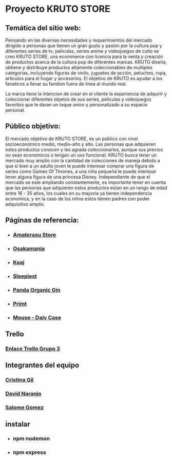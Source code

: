 # Proyecto KRUTO STORE

## Temática del sitio web: 
Pensando en las diversas necesidades y requerimientos del mercado dirigido a personas que tienen un gran gusto y pasión por la cultura pop y diferentes series de tv, peliculas, series anime y videojuegos de culto se creo KRUTO STORE, una ecommerce con licencia para la venta y creación de productos acerca de la cultura pop de diferentes marcas. KRUTO diseña, obtiene y distribuye productos altamente coleccionables de multiples categorias, incluyendo figuras de vinilo, juguetes de acción, peluches, ropa, articulos para el hogar y accesorios. El objetivo de KRUTO es ayudar a los fanaticos a llevar su fandom fuera de linea al mundo real. 

La marca tiene la intencion de crear en el cliente la experiencia de adquirir y coleccionar diferentes objetos de sus series, peliculas y videojuegos favoritos que le daran un toque unico y personalizado a su espacio personal. 


## Público objetivo: 
El mercado objetivo de KRUTO STORE, es un público con nivel socioeconómico medio, medio-alto y alto. Las personas que adquieren estos productos conocen y les agrada coleccionarlos, aunque sus precios no sean economicos o tengan un uso funcional. KRUTO busca tener un mercado muy amplio con la cantidad de colecciones de maneja debido a que si bien a un adulto joven le puede interesar comprar una figura de series como Games Of Thrones, a una niña pequeña le puede interesar tener alguna figura de una princesa Disney. Independiente de que el mercado se este ampliando constantemente, es importante tener en cuenta que las personas que adquieren estos productos estan en un rango de edad entre 16 - 35 años, los cuales en su mayoria ya tienen independencia economica, y en la caso de los niños estos tienen padres con poder adquisitivo amplio.


## Páginas de referencia: 

* ### [Amaterasu Store](https://github.com/beatrizgap25) 
* ### [Osakamania](https://osakamania.jp/)
* ### [Koaj](https://www.koaj.co)
* ### [Sleepiest](https://www.sleepiest.com)
* ### [Panda Organic Gin](https://www.panda-gin.com)
* ### [Primt](https://www.primt.es)
* ### [Mouse - Daiv Case](https://www.mouse-jp.co.jp/creator/ss/daiv/case_study/monark.html)


## Trello
### [Enlace Trello Grupo 3](https://trello.com/b/LTlEPEHw)

## Integrantes del equipo
### [Cristina Gil](https://github.com/cris-gil)
### [David Naranjo](https://github.com/NamuraCode)
### [Salome Gomez](https://github.com/chalogmz)

## instalar
* ### npm nodemon
* ### npm express
